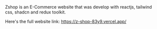 Zshop is an E-Commerce website that was develop with reactjs, tailwind css, shadcn and redux toolkit.

Here's the full website link: https://z-shop-83y9.vercel.app/
